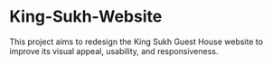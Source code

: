 # King-Sukh-Website
This project aims to redesign the King Sukh Guest House website to improve its visual appeal, usability, and responsiveness.
